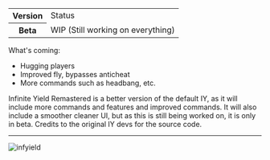 <table>
  <tr>
    <th>Version</th>
    <td>Status</td>
  </tr>
  <tr>
    <th>Beta</th>
    <td>WIP (Still working on everything)</td>
  </tr>
</table>

What's coming:
- Hugging players
- Improved fly, bypasses anticheat
- More commands such as headbang, etc.

Infinite Yield Remastered is a better version of the default IY, as it will include more commands and features and improved commands. It will also include a smoother cleaner UI, but as this is still being worked on, it is only in beta.
Credits to the original IY devs for the source code.
****

![infyield](https://github.com/user-attachments/assets/fdc346e2-14b7-4f15-8588-12d0d3f3cad3)
